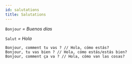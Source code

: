 ```yaml
---
id: salutations
title: Salutations
---
```


`Bonjour` _= Buenos días_

`Salut` _= Hola_

```
Bonjour, comment tu vas ? // Hola, cómo estás?
Bonjour, tu vas bien ? // Hola, cómo estás/estás bien?
Bonjour, comment ça va ? // Hola, cómo van las cosas?
```
